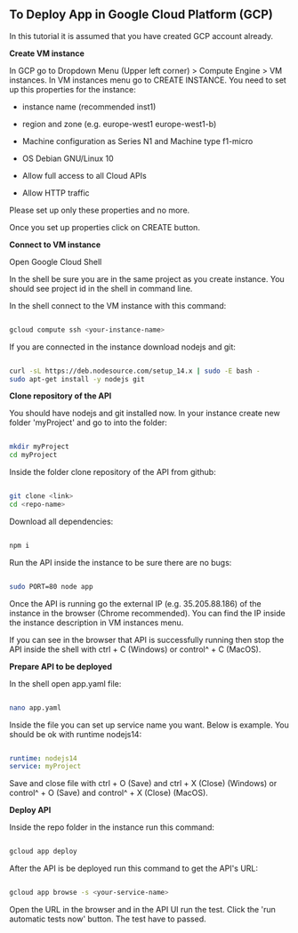 ## To Deploy App in Google Cloud Platform (GCP)

In this tutorial it is assumed that you have created GCP account already.



**Create VM instance**

In GCP go to Dropdown Menu (Upper left corner) > Compute Engine > VM instances.
In VM instances menu go to CREATE INSTANCE.
You need to set up this properties for the instance: 

- instance name (recommended inst1)

- region and zone (e.g. europe-west1 europe-west1-b)

- Machine configuration as Series N1 and Machine type f1-micro

- OS Debian GNU/Linux 10

- Allow full access to all Cloud APIs

- Allow HTTP traffic

Please set up only these properties and no more.

Once you set up properties click on CREATE button.

**Connect to VM instance**

Open Google Cloud Shell

In the shell be sure you are in the same project as you create instance. You should see project id in the shell in command line.

In the shell connect to the VM instance with this command:

```bash

gcloud compute ssh <your-instance-name>

```

If you are connected in the instance download nodejs and git: 

```bash

curl -sL https://deb.nodesource.com/setup_14.x | sudo -E bash -
sudo apt-get install -y nodejs git

```

**Clone repository of the API**

You should have nodejs and git installed now. In your instance create new folder 'myProject' and go to into the folder:

```bash

mkdir myProject
cd myProject

```

Inside the folder clone repository of the API from github:

```bash

git clone <link>
cd <repo-name>

```

Download all dependencies:

```bash

npm i

```

Run the API inside the instance to be sure there are no bugs:

```bash

sudo PORT=80 node app

```

Once the API is running go the external IP (e.g. 35.205.88.186) of the instance in the browser (Chrome recommended).
You can find the IP inside the instance description in VM instances menu.

If you can see in the browser that API is successfully running then stop the API inside the shell with ctrl + C (Windows) or control^ + C (MacOS).

**Prepare API to be deployed**

In the shell open app.yaml file:

```bash

nano app.yaml

```

Inside the file you can set up service name you want. Below is example. You should be ok with runtime nodejs14:

```yaml

runtime: nodejs14
service: myProject

```

Save and close file with ctrl + O (Save) and ctrl + X (Close) (Windows) or control^ + O (Save) and control^ + X (Close) (MacOS).

**Deploy API**

Inside the repo folder in the instance run this command:

```bash

gcloud app deploy

```

After the API is be deployed run this command to get the API's URL:

```bash

gcloud app browse -s <your-service-name>

```

Open the URL in the browser and in the API UI run the test. Click the 'run automatic tests now' button. The test have to passed.